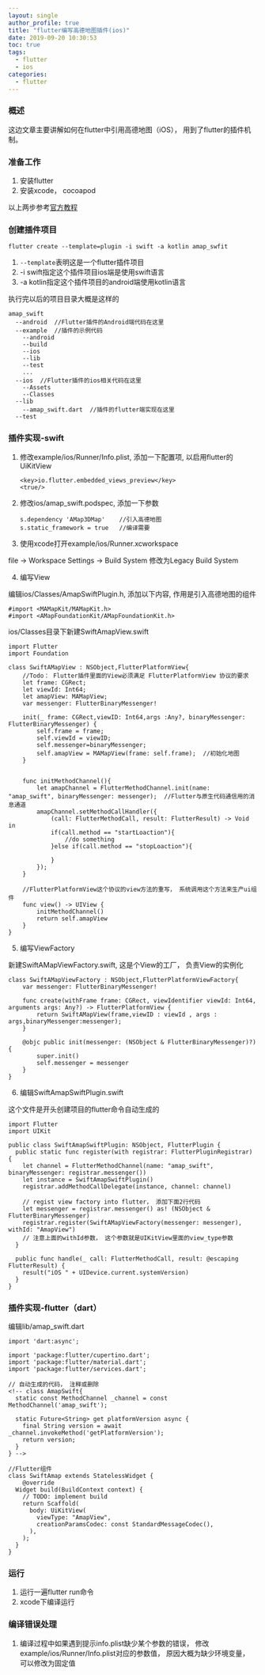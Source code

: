 ```yaml
---
layout: single
author_profile: true
title: "flutter编写高德地图插件(ios)"
date: 2019-09-20 10:30:53
toc: true
tags:
  - flutter
  - ios
categories:
  - flutter
---
```


### 概述
这边文章主要讲解如何在flutter中引用高德地图（iOS）， 用到了flutter的插件机制。

### 准备工作
1. 安装flutter
2. 安装xcode， cocoapod

以上两步参考[官方教程](https://flutterchina.club/setup-macos/)

### 创建插件项目

    flutter create --template=plugin -i swift -a kotlin amap_swfit

1. <code>--template</code>表明这是一个flutter插件项目
2. -i swift指定这个插件项目ios端是使用swift语言
3. -a kotlin指定这个插件项目的android端使用kotlin语言

执行完以后的项目目录大概是这样的
```
amap_swift
  --android  //Flutter插件的Android端代码在这里
  --example  //插件的示例代码
    --android
    --build
    --ios
    --lib
    --test
    ...
  --ios  //Flutter插件的ios相关代码在这里
    --Assets
    --Classes
  --lib
    --amap_swift.dart  //插件的flutter端实现在这里
  --test
```

### 插件实现-swift
1. 修改example/ios/Runner/Info.plist, 添加一下配置项, 以启用flutter的UiKitView
    ```
    <key>io.flutter.embedded_views_preview</key>
    <true/>
    ```
2. 修改ios/amap_swift.podspec, 添加一下参数
    ```
    s.dependency 'AMap3DMap'    //引入高德地图
    s.static_framework = true   //编译需要
    ```
3. 使用xcode打开example/ios/Runner.xcworkspace

file -> Workspace Settings -> Build System 修改为Legacy Build System

4. 编写View

编辑ios/Classes/AmapSwiftPlugin.h, 添加以下内容, 作用是引入高德地图的组件
```
#import <MAMapKit/MAMapKit.h>
#import <AMapFoundationKit/AMapFoundationKit.h>
```

ios/Classes目录下新建SwiftAmapView.swift
```
import Flutter
import Foundation

class SwiftAMapView : NSObject,FlutterPlatformView{
    //Todo： Flutter插件里面的View必须满足 FlutterPlatformView 协议的要求
    let frame: CGRect;
    let viewId: Int64;
    let amapView: MAMapView;
    var messenger: FlutterBinaryMessenger!
    
    init(_ frame: CGRect,viewID: Int64,args :Any?, binaryMessenger: FlutterBinaryMessenger) {
        self.frame = frame;
        self.viewId = viewID;
        self.messenger=binaryMessenger;
        self.amapView = MAMapView(frame: self.frame);  //初始化地图
    }
    
    
    func initMethodChannel(){
        let amapChannel = FlutterMethodChannel.init(name: "amap_swift", binaryMessenger: messenger);  //Flutter与原生代码通信用的消息通道
        amapChannel.setMethodCallHandler({
            (call: FlutterMethodCall, result: FlutterResult) -> Void in
            if(call.method == "startLoaction"){
                //do something
            }else if(call.method == "stopLoaction"){
                
            }
        });
    }
    
    //FlutterPlatformView这个协议的view方法的重写， 系统调用这个方法来生产ui组件
    func view() -> UIView {
        initMethodChannel()
        return self.amapView
    }
}
```

5. 编写ViewFactory

新建SwiftAMapViewFactory.swift, 这是个View的工厂， 负责View的实例化

```
class SwiftAMapViewFactory : NSObject,FlutterPlatformViewFactory{
    var messenger: FlutterBinaryMessenger!
    
    func create(withFrame frame: CGRect, viewIdentifier viewId: Int64, arguments args: Any?) -> FlutterPlatformView {
        return SwiftAMapView(frame,viewID : viewId , args : args,binaryMessenger:messenger);
    }
    
    @objc public init(messenger: (NSObject & FlutterBinaryMessenger)?) {
        super.init()
        self.messenger = messenger
    }
}
```

6. 编辑SwiftAmapSwiftPlugin.swift

这个文件是开头创建项目的flutter命令自动生成的

```
import Flutter
import UIKit

public class SwiftAmapSwiftPlugin: NSObject, FlutterPlugin {
  public static func register(with registrar: FlutterPluginRegistrar) {
    let channel = FlutterMethodChannel(name: "amap_swift", binaryMessenger: registrar.messenger())
    let instance = SwiftAmapSwiftPlugin()
    registrar.addMethodCallDelegate(instance, channel: channel)

    // regist view factory into flutter， 添加下面2行代码
    let messenger = registrar.messenger() as! (NSObject & FlutterBinaryMessenger)
    registrar.register(SwiftAMapViewFactory(messenger: messenger), withId: "AmapView")
    // 注意上面的withId参数， 这个参数就是UIKitView里面的view_type参数
  }

  public func handle(_ call: FlutterMethodCall, result: @escaping FlutterResult) {
    result("iOS " + UIDevice.current.systemVersion)
  }
}
```


### 插件实现-flutter（dart）
编辑lib/amap_swift.dart

```
import 'dart:async';

import 'package:flutter/cupertino.dart';
import 'package:flutter/material.dart';
import 'package:flutter/services.dart';

// 自动生成的代码， 注释或删除
<!-- class AmapSwift{
  static const MethodChannel _channel = const MethodChannel('amap_swift');

  static Future<String> get platformVersion async {
    final String version = await _channel.invokeMethod('getPlatformVersion');
    return version;
  }
} -->

//Flutter组件
class SwiftAmap extends StatelessWidget {
    @override
  Widget build(BuildContext context) {
    // TODO: implement build
    return Scaffold(
      body: UiKitView(
        viewType: "AmapView",
        creationParamsCodec: const StandardMessageCodec(),
      ),
    );
  }
}
```


### 运行
1. 运行一遍flutter run命令
2. xcode下编译运行

### 编译错误处理
1. 编译过程中如果遇到提示info.plist缺少某个参数的错误， 修改example/ios/Runner/Info.plist对应的参数值， 原因大概为缺少环境变量， 可以修改为固定值